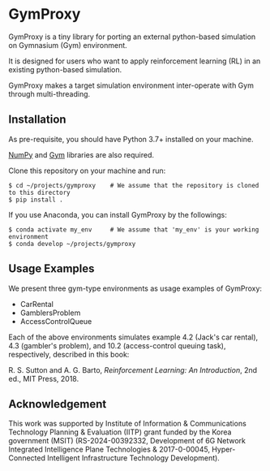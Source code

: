 # GymProxy

GymProxy is a tiny library for porting an external python-based simulation on Gymnasium (Gym) environment. 

It is designed for users who want to apply reinforcement learning (RL) in an existing python-based simulation. 

GymProxy makes a target simulation environment inter-operate with Gym through multi-threading.   

## Installation

As pre-requisite, you should have Python 3.7+ installed on your machine. 

[NumPy](https://numpy.org) and [Gym]([https://gymnasium.farama.org/) libraries are also required.    

Clone this repository on your machine and run:    

    $ cd ~/projects/gymproxy    # We assume that the repository is cloned to this directory
    $ pip install .

If you use Anaconda, you can install GymProxy by the followings:

    $ conda activate my_env     # We assume that 'my_env' is your working environment 
    $ conda develop ~/projects/gymproxy    

## Usage Examples

We present three gym-type environments as usage examples of GymProxy: 
- CarRental
- GamblersProblem
- AccessControlQueue

Each of the above environments simulates example 4.2 (Jack's car rental), 4.3 (gambler's problem), and 10.2 (access-control queuing task), respectively, described in this book:   

R. S. Sutton and A. G. Barto, *Reinforcement Learning: An Introduction*, 2nd ed., MIT Press, 2018. 

## Acknowledgement

This work was supported by Institute of Information & Communications Technology Planning & Evaluation (IITP) grant funded by the Korea government (MSIT) (RS-2024-00392332, Development of 6G Network Integrated Intelligence Plane Technologies & 2017-0-00045, Hyper-Connected Intelligent Infrastructure Technology Development).
